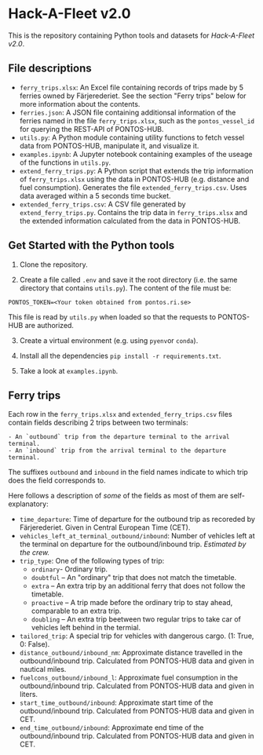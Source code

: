 # Hack-A-Fleet v2.0

This is the repository containing Python tools and datasets for _Hack-A-Fleet v2.0_.

## File descriptions

- `ferry_trips.xlsx`: An Excel file containing records of trips made by 5 ferries owned by Färjerederiet. See the section "Ferry trips" below for more information about the contents.
- `ferries.json`: A JSON file containing additionsal information of the ferries named in the file `ferry_trips.xlsx`, such as the `pontos_vessel_id` for querying the REST-API of PONTOS-HUB.
- `utils.py`: A Python module containing utility functions to fetch vessel data from PONTOS-HUB, manipulate it, and visualize it.
- `examples.ipynb`: A Jupyter notebook containing examples of the useage of the functions in `utils.py`.
- `extend_ferry_trips.py`: A Python script that extends the trip information of `ferry_trips.xlsx` using the data in PONTOS-HUB (e.g. distance and fuel consumption). Generates the file `extended_ferry_trips.csv`. Uses data averaged within a 5 seconds time bucket.
- `extended_ferry_trips.csv`: A CSV file generated by `extend_ferry_trips.py`. Contains the trip data in `ferry_trips.xlsx` and the extended information calculated from the data in PONTOS-HUB.

## Get Started with the Python tools

1. Clone the repository.

2. Create a file called `.env` and save it the root directory (i.e. the same directory that contains `utils.py`). The content of the file must be:

```
PONTOS_TOKEN=<Your token obtained from pontos.ri.se>
```

This file is read by `utils.py` when loaded so that the requests to PONTOS-HUB are authorized.

3. Create a virtual environment (e.g. using `pyenv`or `conda`).

4. Install all the dependencies `pip install -r requirements.txt`.

5. Take a look at `examples.ipynb`.

## Ferry trips

Each row in the `ferry_trips.xlsx` and `extended_ferry_trips.csv` files contain fields describing 2 trips between two terminals:

    - An `outbound` trip from the departure terminal to the arrival terminal.
    - An `inbound` trip from the arrival terminal to the departure terminal.

The suffixes `outbound` and `inbound` in the field names indicate to which trip does the field corresponds to.

Here follows a description of _some_ of the fields as most of them are self-explanatory:

- `time_departure`: Time of departure for the outbound trip as recoreded by Färjerederiet. Given in Central European Time (CET).
- `vehicles_left_at_terminal_outbound/inbound`: Number of vehicles left at the terminal on departure for the outbound/inbound trip. _Estimated by the crew._
- `trip_type`: One of the following types of trip:
  - `ordinary`- Ordinary trip.
  - `doubtful` – An "ordinary" trip that does not match the timetable.
  - `extra` – An extra trip by an additional ferry that does not follow the timetable.
  - `proactive` – A trip made before the ordinary trip to stay ahead, comparable to an extra trip.
  - `doubling` – An extra trip beetween two regular trips to take car of vehicles left behind in the termial.
- `tailored_trip`: A special trip for vehicles with dangerous cargo. (1: True, 0: False).
- `distance_outbound/inbound_nm`: Approximate distance travelled in the outbound/inbound trip. Calculated from PONTOS-HUB data and given in nautical miles.
- `fuelcons_outbound/inbound_l`: Approximate fuel consumption in the outbound/inbound trip. Calculated from PONTOS-HUB data and given in liters.
- `start_time_outbound/inbound`: Approximate start time of the outbound/inbound trip. Calculated from PONTOS-HUB data and given in CET.
- `end_time_outbound/inbound`: Approximate end time of the outbound/inbound trip. Calculated from PONTOS-HUB data and given in CET.
